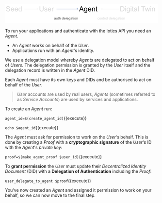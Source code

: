 ![Seed-User-Agent-DigitalTwin](./assets/seed-user-agentX-twin.png)

To run your applications and authenticate with the Iotics API you need an _Agent_.

* An _Agent_ works on behalf of the _User_.
* Applications run with an _Agent_'s identity.

We use a delegation model whereby _Agents_ are delegated to act on behalf of _Users_. The delegation permission is granted by the _User_ itself and the delegation record is written in the _Agent_ DID.

Each _Agent_ must have its own keys and DIDs and be authorised to act on behalf of the _User_.

> _User_ accounts are used by real users, _Agents_ (sometimes referred to as _Service Accounts_) are used by services and applications.

To create an _Agent_ run:

`agent_id=$(create_agent_id)`{{execute}}

`echo $agent_id`{{execute}}

The _Agent_ must ask for permission to work on the _User_'s behalf. This is done by creating a _Proof_ with a **cryptographic signature** of the _User_'s ID with the _Agent_'s *private key*:

`proof=$(make_agent_proof $user_id)`{{execute}}

To **grant permission** the _User_ must update their _Decentralized Identity Document_ (DID) with a **Delegation of Authentication** including the _Proof_:

`user_delegate_to_agent $proof`{{execute}}

You've now created an _Agent_ and assigned it permission to work on your behalf, so we can now move to the final step.
